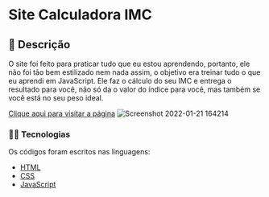 # Site Calculadora IMC

## 📑 Descrição
O site foi feito para praticar tudo que eu estou aprendendo, portanto, ele não foi tão bem estilizado nem nada assim, o objetivo era treinar tudo o que eu aprendi em JavaScript. Ele faz o cálculo do seu IMC e entrega o resultado para você, não só da o valor do índice para você, mas também se você está no seu peso ideal.

[Clique aqui para visitar a página](https://calculos-imc.netlify.app/)
![Screenshot 2022-01-21 164214](https://user-images.githubusercontent.com/89041502/150590300-a33bfebd-cf01-415c-b551-00e3a5d74e03.png)

### 👨‍💻 Tecnologias
Os códigos foram escritos nas linguagens:

- [HTML](https://developer.mozilla.org/pt-BR/docs/Web/HTML)
- [CSS](https://developer.mozilla.org/pt-BR/docs/Web/CSS)
- [JavaScript](https://www.javascript.com/)
